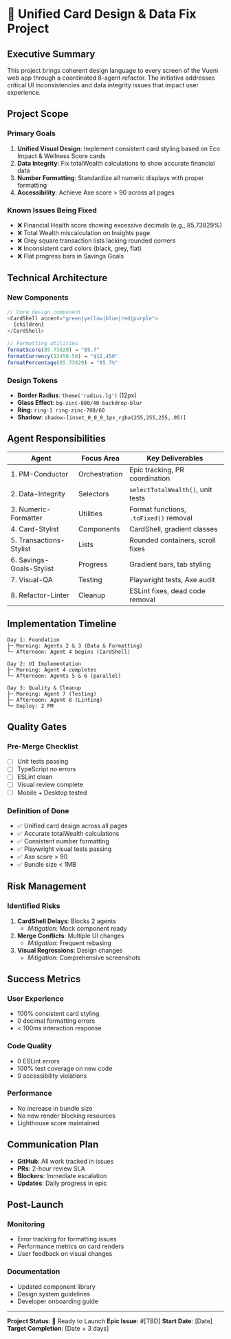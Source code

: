 # 🎨 Unified Card Design & Data Fix Project

## Executive Summary

This project brings coherent design language to every screen of the Vueni web app through a coordinated 8-agent refactor. The initiative addresses critical UI inconsistencies and data integrity issues that impact user experience.

## Project Scope

### Primary Goals

1. **Unified Visual Design**: Implement consistent card styling based on Eco Impact & Wellness Score cards
2. **Data Integrity**: Fix totalWealth calculations to show accurate financial data
3. **Number Formatting**: Standardize all numeric displays with proper formatting
4. **Accessibility**: Achieve Axe score > 90 across all pages

### Known Issues Being Fixed

- ❌ Financial Health score showing excessive decimals (e.g., 85.73829%)
- ❌ Total Wealth miscalculation on Insights page
- ❌ Grey square transaction lists lacking rounded corners
- ❌ Inconsistent card colors (black, grey, flat)
- ❌ Flat progress bars in Savings Goals

## Technical Architecture

### New Components

```typescript
// Core design component
<CardShell accent="green|yellow|blue|red|purple">
  {children}
</CardShell>

// Formatting utilities
formatScore(85.73829) → "85.7"
formatCurrency(12450.50) → "$12,450"
formatPercentage(85.73829) → "85.7%"
```

### Design Tokens

- **Border Radius**: `theme('radius.lg')` (12px)
- **Glass Effect**: `bg-zinc-800/40 backdrop-blur`
- **Ring**: `ring-1 ring-zinc-700/60`
- **Shadow**: `shadow-[inset_0_0_0_1px_rgba(255,255,255,.05)]`

## Agent Responsibilities

| Agent                    | Focus Area    | Key Deliverables                       |
| ------------------------ | ------------- | -------------------------------------- |
| 1. PM-Conductor          | Orchestration | Epic tracking, PR coordination         |
| 2. Data-Integrity        | Selectors     | `selectTotalWealth()`, unit tests      |
| 3. Numeric-Formatter     | Utilities     | Format functions, `.toFixed()` removal |
| 4. Card-Stylist          | Components    | CardShell, gradient classes            |
| 5. Transactions-Stylist  | Lists         | Rounded containers, scroll fixes       |
| 6. Savings-Goals-Stylist | Progress      | Gradient bars, tab styling             |
| 7. Visual-QA             | Testing       | Playwright tests, Axe audit            |
| 8. Refactor-Linter       | Cleanup       | ESLint fixes, dead code removal        |

## Implementation Timeline

```
Day 1: Foundation
├─ Morning: Agents 2 & 3 (Data & Formatting)
└─ Afternoon: Agent 4 begins (CardShell)

Day 2: UI Implementation
├─ Morning: Agent 4 completes
└─ Afternoon: Agents 5 & 6 (parallel)

Day 3: Quality & Cleanup
├─ Morning: Agent 7 (Testing)
├─ Afternoon: Agent 8 (Linting)
└─ Deploy: 2 PM
```

## Quality Gates

### Pre-Merge Checklist

- [ ] Unit tests passing
- [ ] TypeScript no errors
- [ ] ESLint clean
- [ ] Visual review complete
- [ ] Mobile + Desktop tested

### Definition of Done

- ✅ Unified card design across all pages
- ✅ Accurate totalWealth calculations
- ✅ Consistent number formatting
- ✅ Playwright visual tests passing
- ✅ Axe score > 90
- ✅ Bundle size < 1MB

## Risk Management

### Identified Risks

1. **CardShell Delays**: Blocks 2 agents
   - _Mitigation_: Mock component ready
2. **Merge Conflicts**: Multiple UI changes
   - _Mitigation_: Frequent rebasing
3. **Visual Regressions**: Design changes
   - _Mitigation_: Comprehensive screenshots

## Success Metrics

### User Experience

- 100% consistent card styling
- 0 decimal formatting errors
- < 100ms interaction response

### Code Quality

- 0 ESLint errors
- 100% test coverage on new code
- 0 accessibility violations

### Performance

- No increase in bundle size
- No new render blocking resources
- Lighthouse score maintained

## Communication Plan

- **GitHub**: All work tracked in issues
- **PRs**: 2-hour review SLA
- **Blockers**: Immediate escalation
- **Updates**: Daily progress in epic

## Post-Launch

### Monitoring

- Error tracking for formatting issues
- Performance metrics on card renders
- User feedback on visual changes

### Documentation

- Updated component library
- Design system guidelines
- Developer onboarding guide

---

**Project Status**: 🚀 Ready to Launch
**Epic Issue**: #[TBD]
**Start Date**: [Date]
**Target Completion**: [Date + 3 days]

